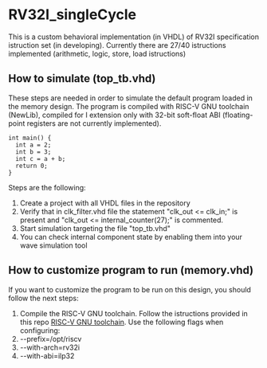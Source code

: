 # RV32I_singleCycle
This is a custom behavioral implementation (in VHDL) of RV32I specification istruction set (in developing). Currently there are 27/40 istructions implemented (arithmetic, logic, store, load istructions)


## How to simulate (top_tb.vhd)
These steps are needed in order to simulate the default program loaded in the memory design.
The program is compiled with RISC-V GNU toolchain (NewLib), compiled for I extension only with 32-bit soft-float ABI (floating-point registers are not currently implemented).
```
int main() {
  int a = 2;
  int b = 3;
  int c = a + b;
  return 0;
}
```
Steps are the following:
1. Create a project with all VHDL files in the repository
2. Verify that in clk_filter.vhd file the statement "clk_out <= clk_in;" is present and "clk_out <= internal_counter(27);" is commented.
3. Start simulation targeting the file "top_tb.vhd"
4. You can check internal component state by enabling them into your wave simulation tool


## How to customize program to run (memory.vhd)
If you want to customize the program to be run on this design, you should follow the next steps:
1. Compile the RISC-V GNU toolchain. Follow the istructions provided in this repo [RISC-V GNU toolchain](https://github.com/riscv/riscv-gnu-toolchain). Use the following flags when configuring:
  1. --prefix=/opt/riscv
  2. --with-arch=rv32i
  3. --with-abi=ilp32
